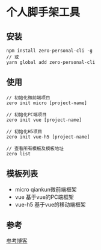 # 个人脚手架工具

## 安装
```
npm install zero-personal-cli -g
// 或
yarn global add zero-personal-cli
```

## 使用
```
// 初始化微前端项目
zero init micro [project-name]

// 初始化PC端项目
zero init vue [project-name]

// 初始化H5项目
zero init vue-h5 [project-name]

// 查看所有模板及模板地址
zero list
```

## 模板列表
- micro qiankun微前端框架
- vue 基于vue的PC端框架
- vue-h5 基于vue的移动端框架
## 参考
[参考博客](https://juejin.cn/post/6844903807919325192)
